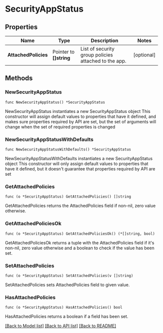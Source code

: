 # SecurityAppStatus

## Properties

Name | Type | Description | Notes
------------ | ------------- | ------------- | -------------
**AttachedPolicies** | Pointer to **[]string** | List of security group policies attached to the app. | [optional] 

## Methods

### NewSecurityAppStatus

`func NewSecurityAppStatus() *SecurityAppStatus`

NewSecurityAppStatus instantiates a new SecurityAppStatus object
This constructor will assign default values to properties that have it defined,
and makes sure properties required by API are set, but the set of arguments
will change when the set of required properties is changed

### NewSecurityAppStatusWithDefaults

`func NewSecurityAppStatusWithDefaults() *SecurityAppStatus`

NewSecurityAppStatusWithDefaults instantiates a new SecurityAppStatus object
This constructor will only assign default values to properties that have it defined,
but it doesn't guarantee that properties required by API are set

### GetAttachedPolicies

`func (o *SecurityAppStatus) GetAttachedPolicies() []string`

GetAttachedPolicies returns the AttachedPolicies field if non-nil, zero value otherwise.

### GetAttachedPoliciesOk

`func (o *SecurityAppStatus) GetAttachedPoliciesOk() (*[]string, bool)`

GetAttachedPoliciesOk returns a tuple with the AttachedPolicies field if it's non-nil, zero value otherwise
and a boolean to check if the value has been set.

### SetAttachedPolicies

`func (o *SecurityAppStatus) SetAttachedPolicies(v []string)`

SetAttachedPolicies sets AttachedPolicies field to given value.

### HasAttachedPolicies

`func (o *SecurityAppStatus) HasAttachedPolicies() bool`

HasAttachedPolicies returns a boolean if a field has been set.


[[Back to Model list]](../README.md#documentation-for-models) [[Back to API list]](../README.md#documentation-for-api-endpoints) [[Back to README]](../README.md)


